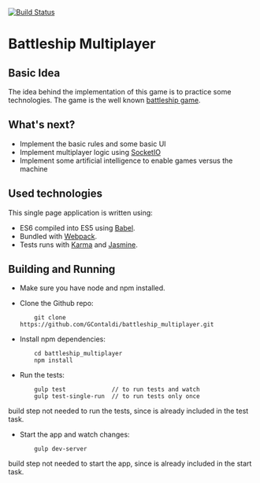 [![Build Status](https://travis-ci.org/GContaldi/battleship_multiplayer.svg)](https://travis-ci.org/GContaldi/battleship_multiplayer)

# Battleship Multiplayer

## Basic Idea

The idea behind the implementation of this game is to practice some technologies. The game is the well known [battleship game](https://en.wikipedia.org/wiki/Battleship_(game)).

## What's next?

- Implement the basic rules and some basic UI
- Implement multiplayer logic using [SocketIO](http://socket.io/)
- Implement some artificial intelligence to enable games versus the machine

## Used technologies

This single page application is written using:

- ES6 compiled into ES5 using [Babel](http://babeljs.io/).
- Bundled with [Webpack](http://webpack.github.io/).
- Tests runs with [Karma](http://karma-runner.github.io/) and [Jasmine](http://jasmine.github.io/).

## Building and Running

- Make sure you have node and npm installed.

- Clone the Github repo:

    ```
        git clone https://github.com/GContaldi/battleship_multiplayer.git
    ```

- Install npm dependencies:

    ```
        cd battleship_multiplayer
        npm install
    ```

- Run the tests:

    ```
        gulp test             // to run tests and watch
        gulp test-single-run  // to run tests only once
    ```

build step not needed to run the tests, since is already included in the test task.

- Start the app and watch changes:

    ```
        gulp dev-server
    ```

build step not needed to start the app, since is already included in the start task.
